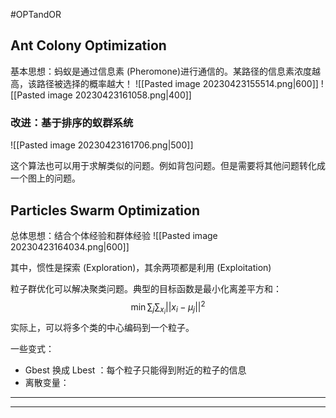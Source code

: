 #OPTandOR 

## Ant Colony Optimization 
基本思想：蚂蚁是通过信息素 (Pheromone)进行通信的。某路径的信息素浓度越高，该路径被选择的概率越大！
![[Pasted image 20230423155514.png|600]]
![[Pasted image 20230423161058.png|400]]

### 改进：基于排序的蚁群系统
![[Pasted image 20230423161706.png|500]]

这个算法也可以用于求解类似的问题。例如背包问题。但是需要将其他问题转化成一个图上的问题。

## Particles Swarm Optimization
总体思想：结合个体经验和群体经验
![[Pasted image 20230423164034.png|600]]

其中，惯性是探索 (Exploration)，其余两项都是利用 (Exploitation)

粒子群优化可以解决聚类问题。典型的目标函数是最小化离差平方和：
$$
\min \sum_{j}\sum_{x_{i}} ||x_{i}-\mu_{j}||^{2}
$$
实际上，可以将多个类的中心编码到一个粒子。

一些变式：
- Gbest 换成 Lbest ：每个粒子只能得到附近的粒子的信息
- 离散变量：

--- 
--- 

